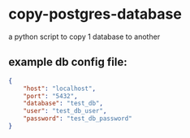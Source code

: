 # copy-postgres-database
a python script to copy 1 database to another


## example db config file:
``` JSON
{
    "host": "localhost",
    "port": "5432",
    "database": "test_db",
    "user": "test_db_user",
    "password": "test_db_password"
}
```
